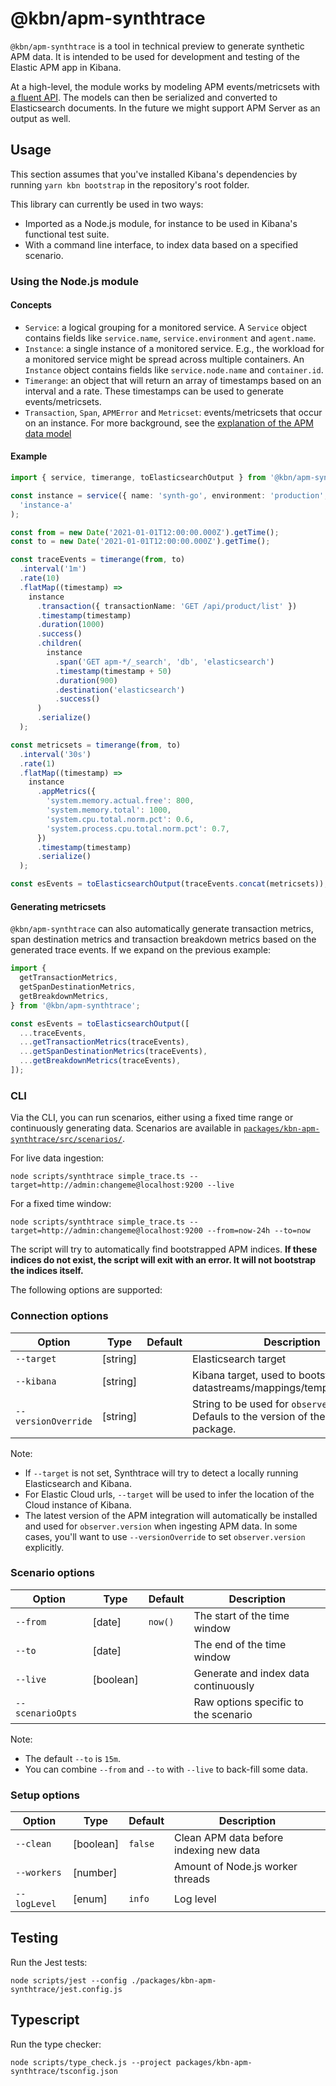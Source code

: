 # @kbn/apm-synthtrace

`@kbn/apm-synthtrace` is a tool in technical preview to generate synthetic APM data. It is intended to be used for development and testing of the Elastic APM app in Kibana.

At a high-level, the module works by modeling APM events/metricsets with [a fluent API](https://en.wikipedia.org/wiki/Fluent_interface). The models can then be serialized and converted to Elasticsearch documents. In the future we might support APM Server as an output as well.

## Usage

This section assumes that you've installed Kibana's dependencies by running `yarn kbn bootstrap` in the repository's root folder.

This library can currently be used in two ways:

- Imported as a Node.js module, for instance to be used in Kibana's functional test suite.
- With a command line interface, to index data based on a specified scenario.

### Using the Node.js module

#### Concepts

- `Service`: a logical grouping for a monitored service. A `Service` object contains fields like `service.name`, `service.environment` and `agent.name`.
- `Instance`: a single instance of a monitored service. E.g., the workload for a monitored service might be spread across multiple containers. An `Instance` object contains fields like `service.node.name` and `container.id`.
- `Timerange`: an object that will return an array of timestamps based on an interval and a rate. These timestamps can be used to generate events/metricsets.
- `Transaction`, `Span`, `APMError` and `Metricset`: events/metricsets that occur on an instance. For more background, see the [explanation of the APM data model](https://www.elastic.co/guide/en/apm/get-started/7.15/apm-data-model.html)

#### Example

```ts
import { service, timerange, toElasticsearchOutput } from '@kbn/apm-synthtrace';

const instance = service({ name: 'synth-go', environment: 'production', agentName: 'go' }).instance(
  'instance-a'
);

const from = new Date('2021-01-01T12:00:00.000Z').getTime();
const to = new Date('2021-01-01T12:00:00.000Z').getTime();

const traceEvents = timerange(from, to)
  .interval('1m')
  .rate(10)
  .flatMap((timestamp) =>
    instance
      .transaction({ transactionName: 'GET /api/product/list' })
      .timestamp(timestamp)
      .duration(1000)
      .success()
      .children(
        instance
          .span('GET apm-*/_search', 'db', 'elasticsearch')
          .timestamp(timestamp + 50)
          .duration(900)
          .destination('elasticsearch')
          .success()
      )
      .serialize()
  );

const metricsets = timerange(from, to)
  .interval('30s')
  .rate(1)
  .flatMap((timestamp) =>
    instance
      .appMetrics({
        'system.memory.actual.free': 800,
        'system.memory.total': 1000,
        'system.cpu.total.norm.pct': 0.6,
        'system.process.cpu.total.norm.pct': 0.7,
      })
      .timestamp(timestamp)
      .serialize()
  );

const esEvents = toElasticsearchOutput(traceEvents.concat(metricsets));
```

#### Generating metricsets

`@kbn/apm-synthtrace` can also automatically generate transaction metrics, span destination metrics and transaction breakdown metrics based on the generated trace events. If we expand on the previous example:

```ts
import {
  getTransactionMetrics,
  getSpanDestinationMetrics,
  getBreakdownMetrics,
} from '@kbn/apm-synthtrace';

const esEvents = toElasticsearchOutput([
  ...traceEvents,
  ...getTransactionMetrics(traceEvents),
  ...getSpanDestinationMetrics(traceEvents),
  ...getBreakdownMetrics(traceEvents),
]);
```

### CLI

Via the CLI, you can run scenarios, either using a fixed time range or continuously generating data. Scenarios are available in [`packages/kbn-apm-synthtrace/src/scenarios/`](https://github.com/elastic/kibana/blob/main/packages/kbn-apm-synthtrace/src/scenarios/).

For live data ingestion:

```
node scripts/synthtrace simple_trace.ts --target=http://admin:changeme@localhost:9200 --live
```

For a fixed time window:

```
node scripts/synthtrace simple_trace.ts --target=http://admin:changeme@localhost:9200 --from=now-24h --to=now
```

The script will try to automatically find bootstrapped APM indices. **If these indices do not exist, the script will exit with an error. It will not bootstrap the indices itself.**

The following options are supported:

### Connection options

| Option              | Type     | Default | Description                                                                                |
| ------------------- | -------- | :------ | ------------------------------------------------------------------------------------------ |
| `--target`          | [string] |         | Elasticsearch target                                                                       |
| `--kibana`          | [string] |         | Kibana target, used to bootstrap datastreams/mappings/templates/settings                   |
| `--versionOverride` | [string] |         | String to be used for `observer.version`. Defauls to the version of the installed package. |

Note:

- If `--target` is not set, Synthtrace will try to detect a locally running Elasticsearch and Kibana.
- For Elastic Cloud urls, `--target` will be used to infer the location of the Cloud instance of Kibana.
- The latest version of the APM integration will automatically be installed and used for `observer.version` when ingesting APM data. In some cases,
  you'll want to use `--versionOverride` to set `observer.version` explicitly.

### Scenario options

| Option           | Type      | Default | Description                          |
| ---------------- | --------- | :------ | ------------------------------------ |
| `--from`         | [date]    | `now()` | The start of the time window         |
| `--to`           | [date]    |         | The end of the time window           |
| `--live`         | [boolean] |         | Generate and index data continuously |
| `--scenarioOpts` |           |         | Raw options specific to the scenario |

Note:

- The default `--to` is `15m`.
- You can combine `--from` and `--to` with `--live` to back-fill some data.

### Setup options

| Option       | Type      | Default | Description                             |
| ------------ | --------- | :------ | --------------------------------------- |
| `--clean`    | [boolean] | `false` | Clean APM data before indexing new data |
| `--workers`  | [number]  |         | Amount of Node.js worker threads        |
| `--logLevel` | [enum]    | `info`  | Log level                               |

## Testing

Run the Jest tests:

```
node scripts/jest --config ./packages/kbn-apm-synthtrace/jest.config.js
```

## Typescript

Run the type checker:

```
node scripts/type_check.js --project packages/kbn-apm-synthtrace/tsconfig.json
```
